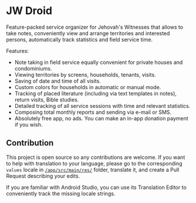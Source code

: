 # JW Droid
Feature-packed service organizer for Jehovah's Witnesses that allows to take notes, conveniently view and arrange territories and interested persons, automatically track statistics and field service time.

Features:

* Note taking in field service equally convenient for private houses and condominiums.
* Viewing territories by screens, households, tenants, visits.
* Saving of date and time of all visits.
* Custom colors for households in automatic or manual mode.
* Tracking of placed literature (including via text templates in notes), return visits, Bible studies.
* Detailed tracking of all service sessions with time and relevant statistics.
* Composing total monthly reports and sending via e-mail or SMS.
* Absolutely free app, no ads. You can make an in-app donation payment if you wish.

## Contribution

This project is open source so any contributions are welcome.
If you want to help with translation to your language, please go to the corresponding `values` locale in [`/app/src/main/res/`](https://github.com/jwdroid/jwdroid/tree/master/app/src/main/res) folder,
translate it, and create a Pull Request describing your edits.

If you are familiar with Android Studio, you can use its Translation Editor to conveniently track the missing locale strings.